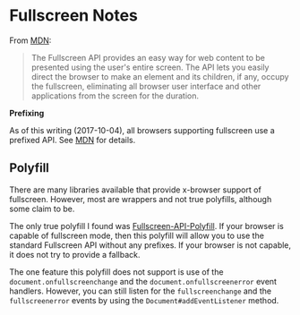# Fullscreen Notes

From [MDN]:

> The Fullscreen API provides an easy way for web content to be presented using
> the user's entire screen.  The API lets you easily direct the browser to make
> an element and its children, if any, occupy the fullscreen, eliminating all
> browser user interface and other applications from the screen for the
> duration.

**Prefixing**

As of this writing (2017-10-04), all browsers supporting fullscreen use a
prefixed API.  See [MDN][mdn-prefix] for details.


## Polyfill

There are many libraries available that provide x-browser support of
fullscreen.  However, most are wrappers and not true polyfills, although some
claim to be.

The only true polyfill I found was [Fullscreen-API-Polyfill][polyfill].  If
your browser is capable of fullscreen mode, then this polyfill will allow you
to use the standard Fullscreen API without any prefixes.  If your browser is
not capable, it does not try to provide a fallback.

The one feature this polyfill does not support is use of the
`document.onfullscreenchange` and the `document.onfullscreenerror` event
handlers.  However, you can still listen for the `fullscreenchange` and the
`fullscreenerror` events by using the `Document#addEventListener` method.


[mdn]: https://developer.mozilla.org/en-US/docs/Web/API/Fullscreen_API
[mdn-prefix]: https://developer.mozilla.org/en-US/docs/Web/API/Fullscreen_API#Prefixing
[polyfill]: https://github.com/neovov/Fullscreen-API-Polyfill
